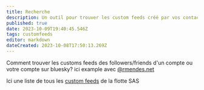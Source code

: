 ```yaml
---
title: Recherche
description: Un outil pour trouver les custom feeds créé par vos contacts sur bluesky
published: true
date: 2023-10-09T19:40:45.546Z
tags: customfeeds
editor: markdown
dateCreated: 2023-10-08T17:50:13.269Z
---
```


Comment trouver les customs feeds des followers/friends d'un compte ou votre compte sur bluesky? 
ici example avec [@rmendes.net](https://goodfeeds.co/search?q=friends%3A%40rmendes.net)

Ici une liste de tous les [custom feeds](https://goodfeeds.co/search?q=friends%3A%40sas.skyfleet.blue) de la flotte SAS